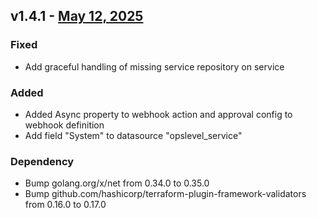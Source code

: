 ## v1.4.1 - [May 12, 2025](https://github.com/OpsLevel/terraform-provider-opslevel/compare/v1.4.0...v1.4.1)
### Fixed
* Add graceful handling of missing service repository on service
### Added
* Added Async property to webhook action and approval config to webhook definition
* Add field "System" to datasource "opslevel_service"
### Dependency
* Bump golang.org/x/net from 0.34.0 to 0.35.0
* Bump github.com/hashicorp/terraform-plugin-framework-validators from 0.16.0 to 0.17.0